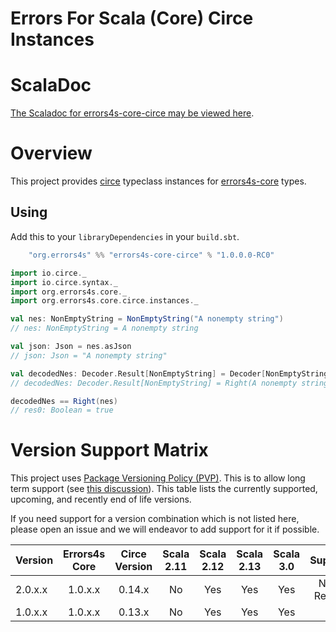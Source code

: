 # Errors For Scala (Core) Circe Instances #

# ScalaDoc #

[The Scaladoc for errors4s-core-circe may be viewed here][javadoc].

[javadoc]: https://www.javadoc.io/doc/org.errors4s/errors4s-core-circe_2.13/1.0.0.0-RC0/index.html "Scaladoc"

# Overview #

This project provides [circe][circe] typeclass instances for [errors4s-core][errors4s-core] types.

[circe]: https://github.com/circe/circe "Circe"
[errors4s-core]: https://github.com/errors4s/errors4s-core "Errors4s Core"

## Using ##

Add this to your `libraryDependencies` in your `build.sbt`.

```scala
    "org.errors4s" %% "errors4s-core-circe" % "1.0.0.0-RC0"
```

```scala
import io.circe._
import io.circe.syntax._
import org.errors4s.core._
import org.errors4s.core.circe.instances._

val nes: NonEmptyString = NonEmptyString("A nonempty string")
// nes: NonEmptyString = A nonempty string

val json: Json = nes.asJson
// json: Json = "A nonempty string"

val decodedNes: Decoder.Result[NonEmptyString] = Decoder[NonEmptyString].decodeJson(json)
// decodedNes: Decoder.Result[NonEmptyString] = Right(A nonempty string)

decodedNes == Right(nes)
// res0: Boolean = true
```

# Version Support Matrix #

This project uses [Package Versioning Policy (PVP)][pvp]. This is to allow long term support (see [this discussion][errors4s-core-pvp]). This table lists the currently supported, upcoming, and recently end of life versions.

If you need support for a version combination which is not listed here, please open an issue and we will endeavor to add support for it if possible.

|Version|Errors4s Core|Circe Version|Scala 2.11|Scala 2.12|Scala 2.13|Scala 3.0|Supported       |
|-------|:-----------:|:-----------:|:--------:|:--------:|:--------:|:-------:|:--------------:|
|2.0.x.x|1.0.x.x      |0.14.x       |No        |Yes       |Yes       |Yes      |Not Yet Released|
|1.0.x.x|1.0.x.x      |0.13.x       |No        |Yes       |Yes       |Yes      |Yes             |

[pvp]: https://pvp.haskell.org/ "PVP"
[errors4s-core-pvp]: https://github.com/errors4s/errors4s-core#versioning "Errors4s Core: Versioning"
[semver]: https://semver.org/ "Semver"
